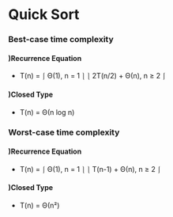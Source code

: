 # Quick Sort

### Best-case time complexity
#### )Recurrence Equation
- T(n) = ⎰ Θ(1),           n = 1 ⎱
         ⎱ 2T(n/2) + Θ(n), n ≥ 2 ⎰
#### )Closed Type
- T(n) = Θ(n log n)

### Worst-case time complexity
#### )Recurrence Equation
- T(n) = ⎰ Θ(1),           n = 1 ⎱
         ⎱ T(n-1) + Θ(n),  n ≥ 2 ⎰
#### )Closed Type
- T(n) = Θ(n²)

